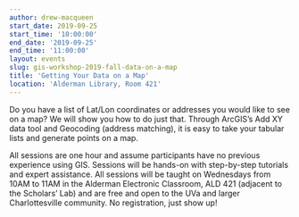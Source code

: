 ```yaml
---
author: drew-macqueen
start_date: 2019-09-25
start_time: '10:00:00'
end_date: '2019-09-25'
end_time: '11:00:00'
layout: events
slug: gis-workshop-2019-fall-data-on-a-map
title: 'Getting Your Data on a Map'
location: 'Alderman Library, Room 421'
---
```


Do you have a list of Lat/Lon coordinates or addresses you would like to see on a map?  We will show you how to do just that.  Through ArcGIS’s Add XY data tool and Geocoding (address matching), it is easy to take your tabular lists and generate points on a map.

All sessions are one hour and assume participants have no previous experience using GIS.  Sessions will be hands-on with step-by-step tutorials and expert assistance.  All sessions will be taught on Wednesdays from 10AM to 11AM in the Alderman Electronic Classroom, ALD 421 (adjacent to the Scholars’ Lab) and are free and open to the UVa and larger Charlottesville community.  No registration, just show up!
